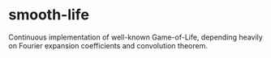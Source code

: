 # smooth-life
Continuous implementation of well-known Game-of-Life, depending heavily on Fourier expansion coefficients and convolution theorem.
